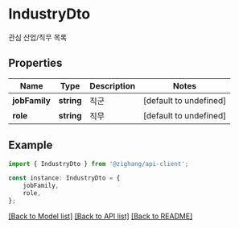 # IndustryDto

관심 산업/직무 목록

## Properties

Name | Type | Description | Notes
------------ | ------------- | ------------- | -------------
**jobFamily** | **string** | 직군 | [default to undefined]
**role** | **string** | 직무 | [default to undefined]

## Example

```typescript
import { IndustryDto } from '@zighang/api-client';

const instance: IndustryDto = {
    jobFamily,
    role,
};
```

[[Back to Model list]](../README.md#documentation-for-models) [[Back to API list]](../README.md#documentation-for-api-endpoints) [[Back to README]](../README.md)
